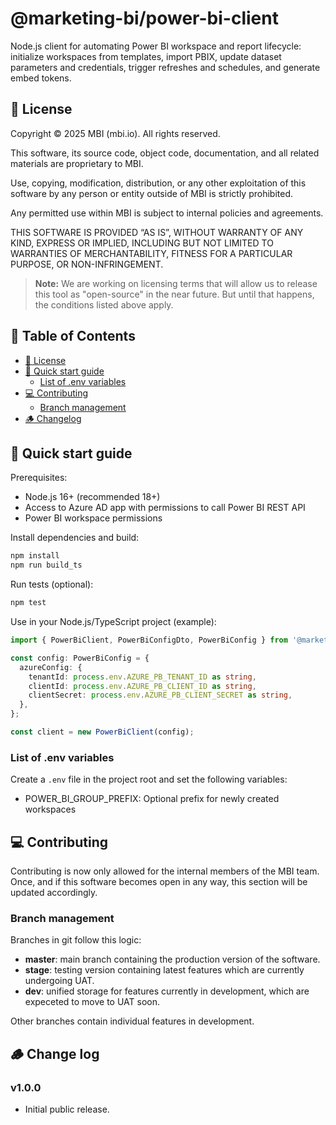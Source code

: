 # @marketing-bi/power-bi-client

Node.js client for automating Power BI workspace and report lifecycle: initialize workspaces from templates, import
PBIX, update dataset parameters and credentials, trigger refreshes and schedules, and generate embed tokens.

## 📝 License

Copyright © 2025 MBI (mbi.io). All rights reserved.

This software, its source code, object code, documentation, and all related materials are proprietary to MBI.

Use, copying, modification, distribution, or any other exploitation of this software by any person or entity outside of
MBI is strictly prohibited.

Any permitted use within MBI is subject to internal policies and agreements.

THIS SOFTWARE IS PROVIDED “AS IS”, WITHOUT WARRANTY OF ANY KIND, EXPRESS OR IMPLIED, INCLUDING BUT NOT LIMITED TO
WARRANTIES OF MERCHANTABILITY, FITNESS FOR A PARTICULAR PURPOSE, OR NON-INFRINGEMENT.

> **Note:** We are working on licensing terms that will allow us to release this tool as "open-source" in the near
> future. But until that happens, the conditions listed above apply.

## 📄 Table of Contents

- [📝 License](#📝-license)
- [🚀 Quick start guide](#🚀-quick-start-guide)
  - [List of .env variables](#list-of-env-variables)
- [💻 Contributing](#💻-contributing)
  - [Branch management](#branch-management)
- [🪵 Changelog](#🪵-change-log)

## 🚀 Quick start guide

Prerequisites:

- Node.js 16+ (recommended 18+)
- Access to Azure AD app with permissions to call Power BI REST API
- Power BI workspace permissions

Install dependencies and build:

```bash
npm install
npm run build_ts
```

Run tests (optional):

```bash
npm test
```

Use in your Node.js/TypeScript project (example):

```ts
import { PowerBiClient, PowerBiConfigDto, PowerBiConfig } from '@marketing-bi/power-bi-client';

const config: PowerBiConfig = {
  azureConfig: {
    tenantId: process.env.AZURE_PB_TENANT_ID as string,
    clientId: process.env.AZURE_PB_CLIENT_ID as string,
    clientSecret: process.env.AZURE_PB_CLIENT_SECRET as string,
  },
};

const client = new PowerBiClient(config);
```

### List of .env variables

Create a `.env` file in the project root and set the following variables:

- POWER_BI_GROUP_PREFIX: Optional prefix for newly created workspaces

## 💻 Contributing

Contributing is now only allowed for the internal members of the MBI team. Once, and if this software becomes open in
any way, this section will be updated accordingly.

### Branch management

Branches in git follow this logic:

- **master**: main branch containing the production version of the software.
- **stage**: testing version containing latest features which are currently undergoing UAT.
- **dev**: unified storage for features currently in development, which are expeceted to move to UAT soon.

Other branches contain individual features in development.

## 🪵 Change log

### v1.0.0

- Initial public release.
